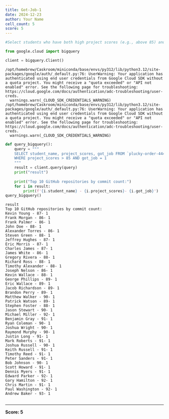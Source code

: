 ```yaml
---
title: Got-Job-1
date: 2024-12-23
author: Your Name
cell_count: 5
score: 5
---
```


```python
#Select students who have both high project scores (e.g., above 85) and got a job.
```


```python
from google.cloud import bigquery
```


```python
client = bigquery.Client()
```

    /opt/homebrew/Caskroom/miniconda/base/envs/py312/lib/python3.12/site-packages/google/auth/_default.py:76: UserWarning: Your application has authenticated using end user credentials from Google Cloud SDK without a quota project. You might receive a "quota exceeded" or "API not enabled" error. See the following page for troubleshooting: https://cloud.google.com/docs/authentication/adc-troubleshooting/user-creds. 
      warnings.warn(_CLOUD_SDK_CREDENTIALS_WARNING)
    /opt/homebrew/Caskroom/miniconda/base/envs/py312/lib/python3.12/site-packages/google/auth/_default.py:76: UserWarning: Your application has authenticated using end user credentials from Google Cloud SDK without a quota project. You might receive a "quota exceeded" or "API not enabled" error. See the following page for troubleshooting: https://cloud.google.com/docs/authentication/adc-troubleshooting/user-creds. 
      warnings.warn(_CLOUD_SDK_CREDENTIALS_WARNING)



```python
def query_bigquery():
    query = """
    SELECT student_name, project_scores, got_job FROM `plucky-order-444214-g8.student_data.student_data_madhuri` 
    WHERE project_scores > 85 AND got_job = 1
    """
    result = client.query(query)
    print("result")
    
    print("Top 10 GitHub repositories by commit count:")
    for i in result:
        print(f'{i.student_name} - {i.project_scores}- {i.got_job}')
query_bigquery()
```

    result
    Top 10 GitHub repositories by commit count:
    Kevin Young - 87- 1
    Frank Morgan - 86- 1
    Frank Palmer - 86- 1
    John Doe - 88- 1
    Alexander Torres - 86- 1
    Steven Green - 88- 1
    Jeffrey Hughes - 87- 1
    Eric Morris - 87- 1
    Charles James - 87- 1
    James White - 86- 1
    Gregory Rivera - 88- 1
    Richard Ross - 88- 1
    Timothy Alexander - 88- 1
    Joseph Nelson - 86- 1
    Kevin Wallace - 88- 1
    George Phillips - 89- 1
    Eric Wallace - 89- 1
    Jacob Richardson - 89- 1
    Brandon Perry - 89- 1
    Matthew Walker - 90- 1
    Patrick Watson - 89- 1
    Stephen Foster - 88- 1
    Jason Stewart - 90- 1
    Michael Miller - 92- 1
    Benjamin Gray - 91- 1
    Ryan Coleman - 90- 1
    Joshua Wright - 90- 1
    Raymond Murphy - 90- 1
    Justin Long - 91- 1
    Mark Roberts - 91- 1
    Joshua Russell - 90- 1
    Keith Russell - 91- 1
    Timothy Reed - 91- 1
    Peter Sanders - 91- 1
    Bob Johnson - 90- 1
    Scott Howard - 91- 1
    Dennis Myers - 91- 1
    Edward Parker - 92- 1
    Gary Hamilton - 92- 1
    Chris Martin - 91- 1
    Paul Washington - 92- 1
    Andrew Baker - 93- 1



```python

```


---
**Score: 5**
